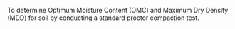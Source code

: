 To determine Optimum Moisture Content (OMC) and Maximum Dry Density (MDD) for soil by conducting a standard proctor compaction test.
